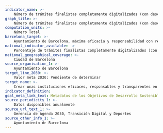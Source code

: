 ```yaml
---
indicator_name: >-
    Número de trámites finalistas completamente digitalizados (con descarga de documento inmediata)
graph_title: >-
    Número de trámites finalistas completamente digitalizados (con descarga de documento inmediata)
computation_units: >-
    Número Total
barcelona_target: >-
    Ayuntamiento de Barcelona, máxima eficacia y responsabilidad con respecto a la ciudadanía
national_indicator_available:  >-
    Porcentaje de trámites finalistas completamente digitalizados (con descarga de documento inmediata)
national_geographical_coverage: >-
    Ciudad de Barcelona
source_organisation_1: >-
    Ayuntamiento de Barcelona
target_line_2030: >-
    Valor meta 2030: Pendiente de determinar
target_name: >-
    Crear unas instituciones eficaces, responsables y transparentes en todos los niveles
indicator_definition:
goal_meta_link_text: Metadatos de los Objetivos de Desarrollo Sostenible de las Naciones Unidas (pdf 894kB)
source_periodicity_1: >-
    Datos disponibles anualmente
source_url_text_1: >-
    Gerencia de Agenda 2030, Transición Digital y Deportes
source_other_info_1: >-
    Ayuntamiento de Barcelona
---
```

